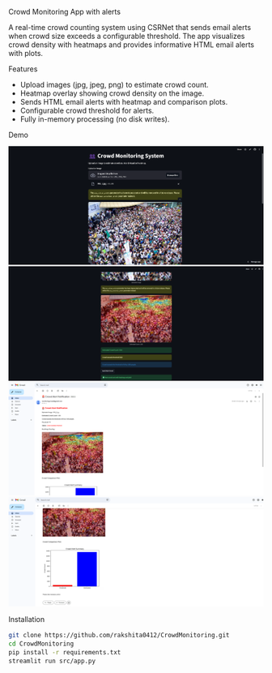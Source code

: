 Crowd Monitoring App with alerts

A real-time crowd counting system using CSRNet that sends email alerts when crowd size exceeds a configurable threshold. The app visualizes crowd density with heatmaps and provides informative HTML email alerts with plots.  

Features

- Upload images (jpg, jpeg, png) to estimate crowd count.
- Heatmap overlay showing crowd density on the image.
- Sends HTML email alerts with heatmap and comparison plots.
- Configurable crowd threshold for alerts.
- Fully in-memory processing (no disk writes).

Demo

![App Screenshot](docs/demo_screenshot1.png)
![App Screenshot](docs/demo_screenshot2.png)
![Email Screenshot](docs/demo_screenshot3.png)
![Email Screenshot](docs/demo_screenshot4.png)



Installation

```bash
git clone https://github.com/rakshita0412/CrowdMonitoring.git
cd CrowdMonitoring
pip install -r requirements.txt
streamlit run src/app.py
